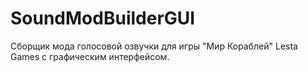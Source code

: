 # SoundModBuilderGUI
Сборщик мода голосовой озвучки для игры "Мир Кораблей" Lesta Games с графическим интерфейсом.
